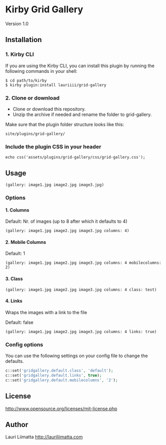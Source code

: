 # Kirby Grid Gallery

Version 1.0

## Installation

### 1. Kirby CLI

If you are using the Kirby CLI, you can install this plugin by running the following commands in your shell:

```text
$ cd path/to/kirby
$ kirby plugin:install lauriiii/grid-gallery
```

### 2. Clone or download

- Clone or download this repository.
- Unzip the archive if needed and rename the folder to grid-gallery.

Make sure that the plugin folder structure looks like this:

```text
site/plugins/grid-gallery/
```

### Include the plugin CSS in your header

```
echo css('assets/plugins/grid-gallery/css/grid-gallery.css');
```

## Usage

```text
(gallery: image1.jpg image2.jpg image3.jpg)
```

### Options

#### 1. Columns

Default: Nr. of images (up to 8 after which it defaults to 4)

```text
(gallery: image1.jpg image2.jpg image3.jpg columns: 4)
```

#### 2. Mobile Columns

Default: 1

```text
(gallery: image1.jpg image2.jpg image3.jpg columns: 4 mobilecolumns: 2)
```

#### 3. Class

```text
(gallery: image1.jpg image2.jpg image3.jpg columns: 4 class: test)
```

#### 4. Links

Wraps the images with a link to the file

Default: false

```text
(gallery: image1.jpg image2.jpg image3.jpg columns: 4 links: true)
```

### Config options

You can use the following settings on your config file to change the defaults.

```php
c::set('gridgallery.default.class', 'default');
c::set('gridgallery.default.links', true);
c::set('gridgallery.default.mobilecolumns', '2');
```

## License

http://www.opensource.org/licenses/mit-license.php

## Author

Lauri Liimatta
http://lauriliimatta.com